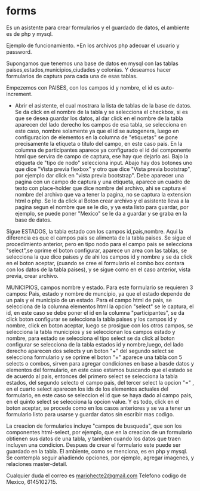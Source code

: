 # forms
Es un asistente para crear formularios y el guardado de datos, el ambiente es de php y mysql.

Ejemplo de funcionamiento.
*En los archivos php adecuar el usuario y password.

Supongamos que tenemos una base de datos en mysql con las tablas paises,estados,municipios,ciudades y colonias. Y deseamos hacer formularios de captura para cada una de esas tablas.

Empezemos con PAISES, con los campos id y nombre, el id es auto-increment.

* Abrir el asistente, el cual mostrara la lista de tablas de la base de datos. Se da click en el nombre de la tabla y se selecciona el checkbox, si es que se desea guardar los datos, al dar click en el nombre de la tabla aparecen del lado derecho los campos de esa tabla, se selecciona en este caso, nombre solamente ya que el id se autogenera, luego en configuracion de elementos en la columna de "etiquetas" se pone precisamente la etiqueta o titulo del campo, en este caso pais. En la columna de participantes aparece ya configurado el id del componente html que servira de campo de captura, ese hay que dejarlo asi.  Bajo la etiqueta de "tipo de nodo" selecciona input.
Abajo hay dos botones uno que dice "Vista previa flexbox" y otro que dice "Vista previa bootstrap", por ejemplo dar click en "vista previa bootstrap".
Debe aparecer una pagina con un campo de captura y una etiqueta, aparece un cuadro de texto con place-holder que dice nombre del archivo, ahi se captura el nombre del archivo que va a tener la pagina, no se captura la extension html o php. Se le da click al Boton crear archivo y el asistente lleva a la pagina segun el nombre que se le dio, y ya esta listo para guardar, por ejemplo, se puede poner "Mexico" se le da a guardar y se graba en la base de datos.

Sigue ESTADOS, la tabla estado con los campos id,pais,nombre.
Aqui la diferencia es que el campos pais se alimenta de la tabla paises. Se sigue el procedimiento anterior, pero en tipo nodo para el campo pais se selecciona "select",se oprime el boton configurar, aparece un area con las tablas, se selecciona la que dice paises y de ahi los campos id y nombre y se da click en el boton aceptar, (cuando se cree el formulario el combo box contara con los datos de la tabla paises), y se sigue como en el caso anterior, vista previa, crear archivo.

MUNICIPIOS, campos nombre y estado. Para este formulario se requieren 3 campos: Pais, estado y nombre de muncipio, ya que el estado depende de un pais y el municipio de un estado. Para el campo html de pais, se selecciona de la columna elementos html la opcion "select" se le captura, el id, en este caso se debe poner el id en la columna "participantes", se da click boton configurar se selecciona la tabla paises y los campos id y nombre, click en boton aceptar, luego se prosigue con los otros campos, se selecciona la tabla municipios y se seleccionan los campos estado y nombre, para estado se selecciona el tipo select se da click al boton configurar se selecciona de la tabla estados id y nombre,luego, del lado derecho aparecen dos selects y un boton "+" del segundo select se selecciona formulario y se oprime el boton "+" aparece una tabla con 5 selects o combos, sirven para agregar condiciones en base a basde datos y elementos del formulario, en este caso estamos buscando que el estado se de acuerdo al pais, entonces del primero select se selecciona la tabla estados, del segundo selecto el campo pais, del tercer select la opcion "=" , en el cuarto select aparecen los ids de los elementos actuales del formulario, en este caso se seleccion el id que se haya dado al campo pais, en el quinto select se selecciona la opcion value. Y es todo, click en el boton aceptar, se procede como en los casos anteriores y se va a tener un formulario listo para usarse y guardar datos sin escribir mas codigo. 

La creacion de formularios incluye "campos de busqueda", que son los componentes html-select, por ejemplo, que en la creacion de un formulario obtienen sus datos de una tabla, y tambien cuando los datos que traen incluyen una condicion.
Despues de crear el formulario este puede ser guardado en la tabla.
El ambiente, como se menciona, es en php y mysql.
Se contempla seguir añadiendo opciones, por ejemplo, agregar imagenes, y relaciones master-detail.

Cualquier duda el correo es mariohecte2@gmail.com Telefono codigo de Mexico, 6145102715.
                     


